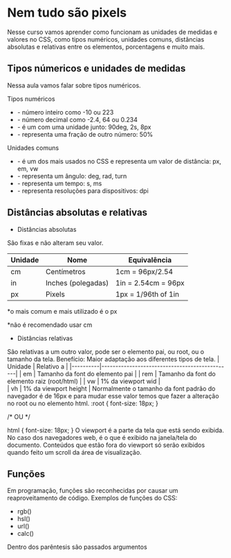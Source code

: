 # Nem tudo são pixels
Nesse curso vamos aprender como funcionam as unidades de medidas e valores no CSS, como tipos numéricos, unidades comuns, distâncias absolutas e relativas entre os elementos, porcentagens e muito mais.

## Tipos númericos e unidades de medidas
Nessa aula vamos falar sobre tipos numéricos.

Tipos numéricos
* <integer> - número inteiro como -10 ou 223
* <number> - número decimal como -2.4, 64 ou 0.234
* <dimension> - é um <number> com uma unidade junto: 90deg, 2s, 8px
* <percentage> - representa uma fração de outro número: 50%

Unidades comuns
* <length> - é um dos mais usados no CSS e representa um valor de distância: px, em, vw
* <angle> - representa um ângulo: deg, rad, turn
* <time> - representa um tempo: s, ms
* <resolution> - representa resoluções para dispositivos: dpi

## Distâncias absolutas e relativas
* Distâncias absolutas <length>

São fixas e não alteram seu valor.

| Unidade  | Nome                | Equivalência         |
|----------|---------------------|----------------------|
| cm       | Centímetros         | 1cm = 96px/2.54      | 
| in       | Inches (polegadas)  | 1in = 2.54cm = 96px  | 
| px       | Pixels              | 1px = 1/96th of 1in  |
*o mais comum e mais utilizado é o px

*não é recomendado usar cm

* Distâncias relativas

São relativas a um outro valor, pode ser o elemento pai, ou root, ou o tamanho da tela.
Benefício: Maior adaptação aos diferentes tipos de tela.
| Unidade  | Relativo a                                    |
|----------|-----------------------------------------------|
| em       | Tamanho da font do elemento pai               |
| rem      | Tamanho da font do elemento raiz (root/html)  | 
| vw       | 1% da viewport wid                            |  
| vh       | 1% da viewport height                         |
Normalmente o tamanho da font padrão do navegador é de 16px e para mudar esse valor temos que fazer a alteração no root ou no elemento html.
:root {
	font-size: 18px;
}

/* OU */

html {
	font-size: 18px;
}
O viewport é a parte da tela que está sendo exibida. No caso dos navegadores web, é o que é exibido na janela/tela do documento. Conteúdos que estão fora do viewport só serão exibidos quando feito um scroll da área de visualização.

## Funções
Em programação, funções são reconhecidas por causar um reaproveitamento de código.
Exemplos de funções do CSS:

* rgb()
* hsl()
* url()
* calc()

Dentro dos parêntesis são passados argumentos